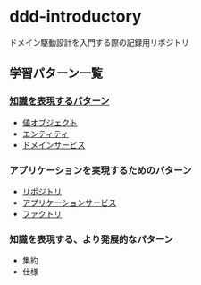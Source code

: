 # ddd-introductory
ドメイン駆動設計を入門する際の記録用リポジトリ

## 学習パターン一覧
### [知識を表現するパターン](https://github.com/Kanta715/ddd-introductory/blob/main/src/main/scala/Knowledge)
- [値オブジェクト](https://github.com/Kanta715/ddd-introductory/blob/main/src/main/scala/Knowledge/ValueObject/ValueObject.md)
- [エンティティ](https://github.com/Kanta715/ddd-introductory/tree/main/src/main/scala/Knowledge/Entity)
- [ドメインサービス](https://github.com/Kanta715/ddd-introductory/tree/main/src/main/scala/Knowledge/DomainService)

### アプリケーションを実現するためのパターン
- [リポジトリ](https://github.com/Kanta715/ddd-introductory/tree/main/src/main/scala/Application/Repository)
- [アプリケーションサービス](https://github.com/Kanta715/ddd-introductory/tree/main/src/main/scala/Application/ApplicationService)
- [ファクトリ](https://github.com/Kanta715/ddd-introductory/tree/main/src/main/scala/Application/Factory)

### 知識を表現する、より発展的なパターン
- 集約
- 仕様
